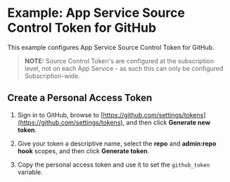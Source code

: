 # Example: App Service Source Control Token for GitHub

This example configures App Service Source Control Token for GitHub.

> **NOTE:** Source Control Token's are configured at the subscription level, not on each App Service - as such this can only be configured Subscription-wide.

## Create a Personal Access Token

1. Sign in to GitHub, browse to [https://github.com/settings/tokens](https://github.com/settings/tokens), and then click **Generate new token**.

2. Give your token a descriptive name, select the **repo** and **admin:repo hook** scopes, and then click **Generate token**.

3. Copy the personal access token and use it to set the `github_token` variable.
